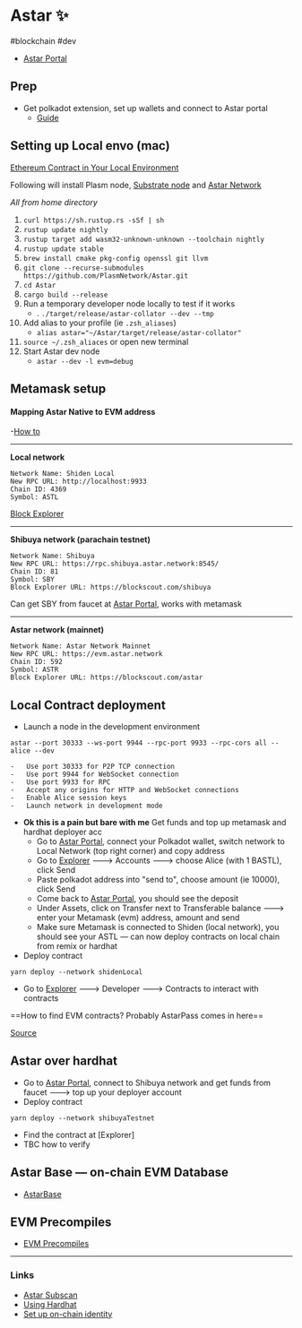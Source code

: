 # Astar ✨
#blockchain #dev 

- [Astar Portal](https://portal.astar.network/#/assets)



## Prep

- Get polkadot extension, set up wallets and connect to Astar portal
	- [Guide](https://docs.astar.network/tutorial/how-to/how-to-make-a-kusama-polkadot-address)





## Setting up Local envo (mac)

[Ethereum Contract in Your Local Environment](https://docs.astar.network/build/smart-contracts/ethereum-virtual-machine/evm-smart-contracts)

Following will install Plasm node, [Substrate node](https://github.com/paritytech/substrate/tree/master/docs#shared-steps) and [Astar Network](https://github.com/AstarNetwork/Astar/tree/development/dusty)

*All from home directory*

1. `curl https://sh.rustup.rs -sSf | sh`
2. `rustup update nightly`
3. `rustup target add wasm32-unknown-unknown --toolchain nightly`
4. `rustup update stable`
5. `brew install cmake pkg-config openssl git llvm`
6. `git clone --recurse-submodules https://github.com/PlasmNetwork/Astar.git`
7. `cd Astar`
8. `cargo build --release`
9. Run a temporary developer node locally to test if it works
	- . `./target/release/astar-collator --dev --tmp`
10. Add alias to your profile (ie `.zsh_aliases`)
	- `alias astar="~/Astar/target/release/astar-collator"`
11. `source ~/.zsh_aliaces` or open new terminal
12. Start Astar dev node
	- `astar --dev -l evm=debug`





## Metamask setup

#### Mapping Astar Native to EVM address 

-[How to](https://docs.astar.network/tutorial/how-to/how-to-make-a-kusama-polkadot-address)

---

**Local network**
```
Network Name: Shiden Local
New RPC URL: http://localhost:9933
Chain ID: 4369
Symbol: ASTL
```

[Block Explorer](https://polkadot.js.org/apps/?rpc=ws%3A%2F%2F127.0.0.1%3A9944#/explorer)

---

**Shibuya network (parachain testnet)**
```
Network Name: Shibuya
New RPC URL: https://rpc.shibuya.astar.network:8545/
Chain ID: 81
Symbol: SBY
Block Explorer URL: https://blockscout.com/shibuya
```

Can get SBY from faucet at [Astar Portal](https://portal.astar.network/#/assets), works with metamask

---

**Astar network (mainnet)**
```
Network Name: Astar Network Mainnet
New RPC URL: https://evm.astar.network
Chain ID: 592
Symbol: ASTR
Block Explorer URL: https://blockscout.com/astar
```


## Local Contract deployment

- Launch a node in the development environment

```shell
astar --port 30333 --ws-port 9944 --rpc-port 9933 --rpc-cors all --alice --dev
```

	-	Use port 30333 for P2P TCP connection
	-   Use port 9944 for WebSocket connection
	-   Use port 9933 for RPC
	-   Accept any origins for HTTP and WebSocket connections
	-   Enable Alice session keys
	-   Launch network in development mode

- **Ok this is a pain but bare with me** Get funds and top up metamask and hardhat deployer acc
	- Go to [Astar Portal](https://portal.astar.network/#/assets), connect your Polkadot wallet, switch network to Local Network (top right corner) and copy address
	-  Go to [Explorer](https://polkadot.js.org/apps/?rpc=ws%3A%2F%2F127.0.0.1%3A9944#/explorer) ---> Accounts ---> choose Alice (with 1 BASTL), click Send
	- Paste polkadot address into "send to", choose amount (ie 10000), click Send
	- Come back to [Astar Portal](https://portal.astar.network/#/assets), you should see the deposit
	- Under Assets, click on Transfer next to Transferable balance ---> enter your Metamask (evm) address, amount and send
	- Make sure Metamask is connected to Shiden (local network), you should see your ASTL — can now deploy contracts on local chain from remix or hardhat
- Deploy contract

```shell
yarn deploy --network shidenLocal
```

- Go to [Explorer](https://polkadot.js.org/apps/?rpc=ws%3A%2F%2F127.0.0.1%3A9944#/explorer)  ---> Developer ---> Contracts to interact with contracts

==How to find EVM contracts? Probably AstarPass comes in here==

[Source](https://docs.astar.network/tutorial/develop-and-deploy-your-first-smart-contract-on-aster-shiden-evm/deploy-contract-on-local-network)

## Astar over hardhat

- Go to [Astar Portal](https://portal.astar.network/#/assets), connect to Shibuya network and get funds from faucet ---> top up your deployer account
- Deploy contract

```shell
yarn deploy --network shibuyaTestnet
```

- Find the contract at [Explorer]
- TBC how to verify


## Astar Base — on-chain EVM Database

- [AstarBase](https://docs.astar.network/build/smart-contracts/ethereum-virtual-machine/astarbase)




## EVM Precompiles

- [EVM Precompiles](https://docs.astar.network/build/smart-contracts/ethereum-virtual-machine/evm-precompiles)




---

### Links

- [Astar Subscan](https://astar.subscan.io/)
- [Using Hardhat](https://docs.astar.network/build/smart-contracts/ethereum-virtual-machine/using-hardhat)
- [Set up on-chain identity](https://docs.astar.network/tutorial/how-to/on-chain-identity)